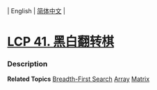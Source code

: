 | English | [简体中文](README.md) |

# [LCP 41. 黑白翻转棋](https://leetcode.cn/problems/fHi6rV)
 ### Description

**Related Topics**  [Breadth-First Search](https://leetcode.cn/tag/breadth-first-search) [Array](https://leetcode.cn/tag/array) [Matrix](https://leetcode.cn/tag/matrix) 